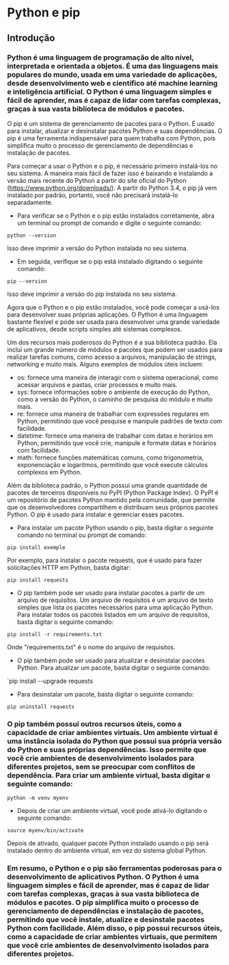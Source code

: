 # Python e pip
## Introdução
### Python é uma linguagem de programação de alto nível, interpretada e orientada a objetos. É uma das linguagens mais populares do mundo, usada em uma variedade de aplicações, desde desenvolvimento web e científico até machine learning e inteligência artificial. O Python é uma linguagem simples e fácil de aprender, mas é capaz de lidar com tarefas complexas, graças à sua vasta biblioteca de módulos e pacotes.

O pip é um sistema de gerenciamento de pacotes para o Python. É usado para instalar, atualizar e desinstalar pacotes Python e suas dependências. O pip é uma ferramenta indispensável para quem trabalha com Python, pois simplifica muito o processo de gerenciamento de dependências e instalação de pacotes.

Para começar a usar o Python e o pip, é necessário primeiro instalá-los no seu sistema. A maneira mais fácil de fazer isso é baixando e instalando a versão mais recente do Python a partir do site oficial do Python (https://www.python.org/downloads/). A partir do Python 3.4, o pip já vem instalado por padrão, portanto, você não precisará instalá-lo separadamente.

- Para verificar se o Python e o pip estão instalados corretamente, abra um terminal ou prompt de comando e digite o seguinte comando:

`python --version`

Isso deve imprimir a versão do Python instalada no seu sistema. 

- Em seguida, verifique se o pip está instalado digitando o seguinte comando:

`pip --version`

Isso deve imprimir a versão do pip instalada no seu sistema.

Agora que o Python e o pip estão instalados, você pode começar a usá-los para desenvolver suas próprias aplicações. O Python é uma linguagem bastante flexível e pode ser usada para desenvolver uma grande variedade de aplicativos, desde scripts simples até sistemas complexos.

Um dos recursos mais poderosos do Python é a sua biblioteca padrão. Ela inclui um grande número de módulos e pacotes que podem ser usados para realizar tarefas comuns, como acesso a arquivos, manipulação de strings, networking e muito mais. Alguns exemplos de módulos úteis incluem:
- os: fornece uma maneira de interagir com o sistema operacional, como acessar arquivos e pastas, criar processos e muito mais.
- sys: fornece informações sobre o ambiente de execução do Python, como a versão do Python, o caminho de pesquisa do módulo e muito mais.
- re: fornece uma maneira de trabalhar com expressões regulares em Python, permitindo que você pesquise e manipule padrões de texto com facilidade.
- datetime: fornece uma maneira de trabalhar com datas e horários em Python, permitindo que você crie, manipule e formate datas e horários com facilidade.
- math: fornece funções matemáticas comuns, como trigonometria, exponenciação e logaritmos, permitindo que você execute cálculos complexos em Python.

Além da biblioteca padrão, o Python possui uma grande quantidade de pacotes de terceiros disponíveis no PyPI (Python Package Index). O PyPI é um repositório de pacotes Python mantido pela comunidade, que permite que os desenvolvedores compartilhem e distribuam seus próprios pacotes Python. O pip é usado para instalar e gerenciar esses pacotes.

- Para instalar um pacote Python usando o pip, basta digitar o seguinte comando no terminal ou prompt de comando:

`pip install exemple`

Por exemplo, para instalar o pacote requests, que é usado para fazer solicitações HTTP em Python, basta digitar:

`pip install requests`

- O pip também pode ser usado para instalar pacotes a partir de um arquivo de requisitos. Um arquivo de requisitos é um arquivo de texto simples que lista os pacotes necessários para uma aplicação Python. Para instalar todos os pacotes listados em um arquivo de requisitos, basta digitar o seguinte comando:

`pip install -r requirements.txt`

Onde "requirements.txt" é o nome do arquivo de requisitos.

- O pip também pode ser usado para atualizar e desinstalar pacotes Python. Para atualizar um pacote, basta digitar o seguinte comando:

`pip install --upgrade requests

- Para desinstalar um pacote, basta digitar o seguinte comando:

`pip uninstall requests`

### O pip também possui outros recursos úteis, como a capacidade de criar ambientes virtuais. Um ambiente virtual é uma instância isolada do Python que possui sua própria versão do Python e suas próprias dependências. Isso permite que você crie ambientes de desenvolvimento isolados para diferentes projetos, sem se preocupar com conflitos de dependência. Para criar um ambiente virtual, basta digitar o seguinte comando:
`python -m venv myenv`

- Depois de criar um ambiente virtual, você pode ativá-lo digitando o seguinte comando:

`source myenv/bin/activate`

Depois de ativado, qualquer pacote Python instalado usando o pip será instalado dentro do ambiente virtual, em vez do sistema global Python.
### Em resumo, o Python e o pip são ferramentas poderosas para o desenvolvimento de aplicativos Python. O Python é uma linguagem simples e fácil de aprender, mas é capaz de lidar com tarefas complexas, graças à sua vasta biblioteca de módulos e pacotes. O pip simplifica muito o processo de gerenciamento de dependências e instalação de pacotes, permitindo que você instale, atualize e desinstale pacotes Python com facilidade. Além disso, o pip possui recursos úteis, como a capacidade de criar ambientes virtuais, que permitem que você crie ambientes de desenvolvimento isolados para diferentes projetos.
